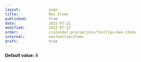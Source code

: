 ```yaml
---
layout:             page
title:              Max Items
published:          true
date:               2022-07-22
modified:           2022-07-22
order:              /calendar-pro/options/tooltips/max-items
internal:           maxTooltipsItems
draft:              true
---
```

**Default value:** 8